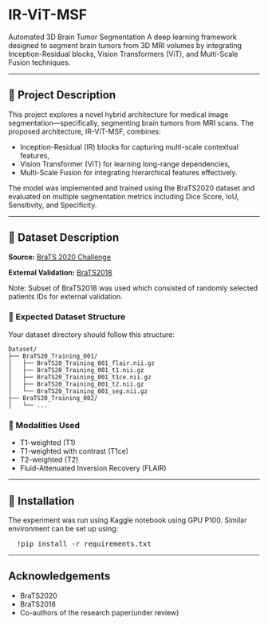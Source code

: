 # IR-ViT-MSF
Automated 3D Brain Tumor Segmentation
A deep learning framework designed to segment brain tumors from 3D MRI volumes by integrating Inception-Residual blocks, Vision Transformers (ViT), and Multi-Scale Fusion techniques.

---

## 📌 Project Description

This project explores a novel hybrid architecture for medical image segmentation—specifically, segmenting brain tumors from MRI scans. The proposed architecture, IR-ViT-MSF, combines:
- Inception-Residual (IR) blocks for capturing multi-scale contextual features,
- Vision Transformer (ViT) for learning long-range dependencies,
- Multi-Scale Fusion for integrating hierarchical features effectively.

The model was implemented and trained using the BraTS2020 dataset and evaluated on multiple segmentation metrics including Dice Score, IoU, Sensitivity, and Specificity.

---

## 📂 Dataset Description

**Source:** [BraTS 2020 Challenge](https://www.kaggle.com/datasets/awsaf49/brats20-dataset-training-validation)

**External Validation:** [BraTS2018](https://www.kaggle.com/datasets/harshitsinghai/miccai-brats2018-original-dataset)

Note: Subset of BraTS2018 was used which consisted of randomly selected patients IDs for external validation.

### 📁 Expected Dataset Structure

Your dataset directory should follow this structure:
```
Dataset/
├── BraTS20_Training_001/
│   ├── BraTS20_Training_001_flair.nii.gz
│   ├── BraTS20_Training_001_t1.nii.gz
│   ├── BraTS20_Training_001_t1ce.nii.gz
│   ├── BraTS20_Training_001_t2.nii.gz
│   └── BraTS20_Training_001_seg.nii.gz
├── BraTS20_Training_002/
│   └── ...
```

### 🧪 Modalities Used
- T1-weighted (T1)
- T1-weighted with contrast (T1ce)
- T2-weighted (T2)
- Fluid-Attenuated Inversion Recovery (FLAIR)


---

## 🧰 Installation
The experiment was run using Kaggle notebook using GPU P100. Similar environment can be set up using:
<pre lang="markdown">  !pip install -r requirements.txt </pre> 

---

## Acknowledgements
- BraTS2020
- BraTS2018
- Co-authors of the research paper(under review)





